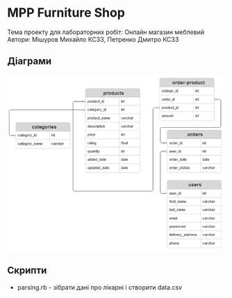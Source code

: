 # MPP Furniture Shop
Тема проекту для лабораторних робіт: Онлайн магазин меблевий
Автори: Мішуров Михайло КС33, Петренко Дмитро КС33

## Діаграми
![ERD](diagram.jpg "ER-діаграма")

## Скрипти
- parsing.rb - зібрати дані про лікарні і створити data.csv
